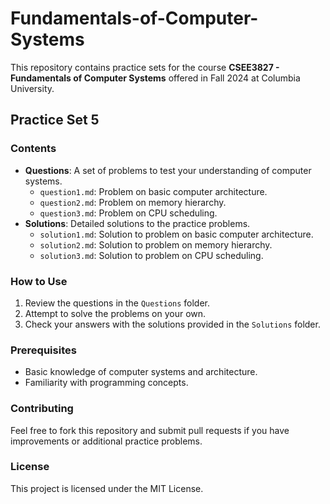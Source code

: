 # Fundamentals-of-Computer-Systems

This repository contains practice sets for the course **CSEE3827 - Fundamentals of Computer Systems** offered in Fall 2024 at Columbia University.

## Practice Set 5

### Contents

- **Questions**: A set of problems to test your understanding of computer systems.
  - `question1.md`: Problem on basic computer architecture.
  - `question2.md`: Problem on memory hierarchy.
  - `question3.md`: Problem on CPU scheduling.
- **Solutions**: Detailed solutions to the practice problems.
  - `solution1.md`: Solution to problem on basic computer architecture.
  - `solution2.md`: Solution to problem on memory hierarchy.
  - `solution3.md`: Solution to problem on CPU scheduling.

### How to Use

1. Review the questions in the `Questions` folder.
2. Attempt to solve the problems on your own.
3. Check your answers with the solutions provided in the `Solutions` folder.

### Prerequisites

- Basic knowledge of computer systems and architecture.
- Familiarity with programming concepts.

### Contributing

Feel free to fork this repository and submit pull requests if you have improvements or additional practice problems.

### License

This project is licensed under the MIT License.
